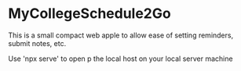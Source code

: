# MyCollegeSchedule2Go
This is a small compact web apple to allow ease of setting reminders, submit notes, etc. 

Use 'npx serve' to open p the local host on your local server machine
